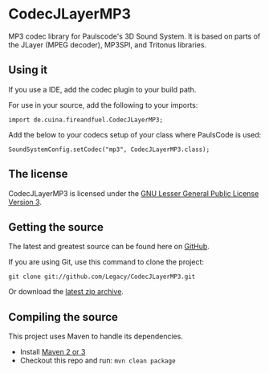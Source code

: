 CodecJLayerMP3
==============
MP3 codec library for Paulscode's 3D Sound System. It is based on parts of the JLayer (MPEG decoder), MP3SPI, and Tritonus libraries.

## Using it
If you use a IDE, add the codec plugin to your build path.

For use in your source, add the following to your imports:

    import de.cuina.fireandfuel.CodecJLayerMP3;

Add the below to your codecs setup of your class where PaulsCode is used:

    SoundSystemConfig.setCodec("mp3", CodecJLayerMP3.class);

## The license
CodecJLayerMP3 is licensed under the [GNU Lesser General Public License Version 3][License].

## Getting the source
The latest and greatest source can be found here on [GitHub][Source].

If you are using Git, use this command to clone the project:

    git clone git://github.com/Legacy/CodecJLayerMP3.git

Or download the [latest zip archive][Source Download].

## Compiling the source
This project uses Maven to handle its dependencies.

* Install [Maven 2 or 3](http://maven.apache.org/download.html)  
* Checkout this repo and run: `mvn clean package`

[License]: http://www.gnu.org/licenses/lgpl.html
[Source]: https://github.com/Legacy/CodecJLayerMP3
[Source Download]: https://github.com/Legacy/CodecJLayerMP3/archive/master.zip
